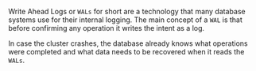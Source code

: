 Write Ahead Logs or `WALs` for short are a technology that many database systems use for their internal logging. The main concept of a `WAL` is that before confirming any operation it writes the intent as a log.

In case the cluster crashes, the database already knows what operations were completed and what data needs to be recovered when it reads the `WALs`.

